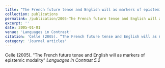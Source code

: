 ```yaml
---
title: "The French future tense and English will as markers of epistemic modality"
collection: publications
permalink: /publication/2005-The French future tense and English will as markers of epistemic modality
excerpt: ''
date: 2005-01-01
venue: 'Languages in Contrast'
citation: 'Celle (2005). “The French future tense and English will as markers of epistemic modality” <i>Languages in Contrast 5.2</i>'
category: 'Journal articles'
---
```

Celle (2005). “The French future tense and English will as markers of epistemic modality” <i>Languages in Contrast 5.2</i>